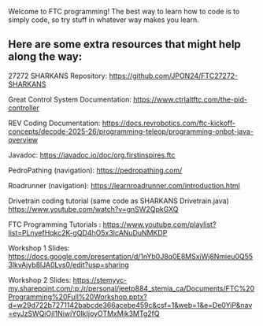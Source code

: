 Welcome to FTC programming!
The best way to learn how to code is to simply code, so try stuff in whatever way makes you learn.


Here are some extra resources that might help along the way:
--------------------------------------------------------------------
27272 SHARKANS Repository: https://github.com/JPON24/FTC27272-SHARKANS

Great Control System Documentation: https://www.ctrlaltftc.com/the-pid-controller

REV Coding Documentation: https://docs.revrobotics.com/ftc-kickoff-concepts/decode-2025-26/programming-teleop/programming-onbot-java-overview

Javadoc: https://javadoc.io/doc/org.firstinspires.ftc

PedroPathing (navigation): https://pedropathing.com/

Roadrunner (navigation): https://learnroadrunner.com/introduction.html

Drivetrain coding tutorial (same code as SHARKANS Drivetrain.java) https://www.youtube.com/watch?v=gnSW2QpkGXQ

FTC Programming Tutorials : https://www.youtube.com/playlist?list=PLnyefHqkc2K-gQD4hO5x3IcANuDuNMKDP

Workshop 1 Slides: https://docs.google.com/presentation/d/1nYb0J8q0E8MSxiWj8Nmieu0Q553lkvAjyb8lJA0Lvs0/edit?usp=sharing

Workshop 2 Slides: https://stemyyc-my.sharepoint.com/:p:/r/personal/jeetp884_stemia_ca/Documents/FTC%20Programming%20Full%20Workshop.pptx?d=w29d722b7271142babcde366acebe459c&csf=1&web=1&e=De0YiP&nav=eyJzSWQiOjI1NiwiY0lkIjoyOTMxMjk3MTg2fQ
